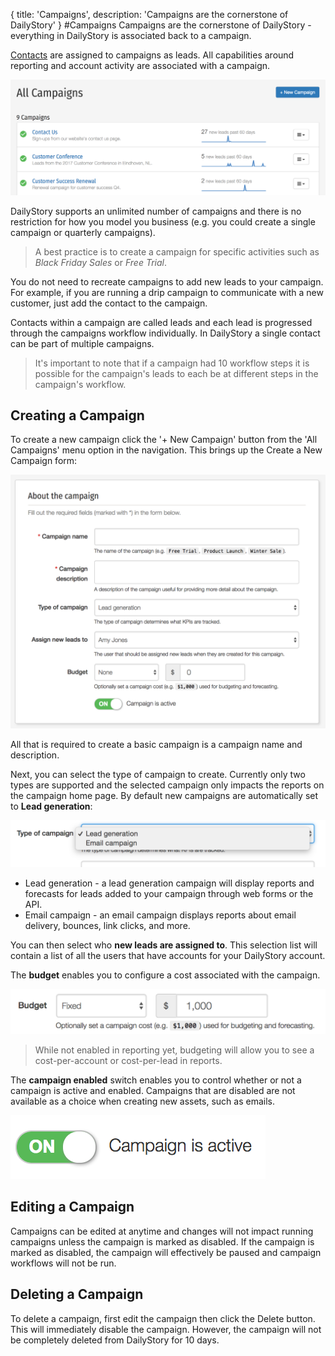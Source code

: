 {
	title: 'Campaigns',
	description: 'Campaigns are the cornerstone of DailyStory'
}
#Campaigns
Campaigns are the cornerstone of DailyStory - everything in DailyStory is associated back to a campaign. 

[Contacts](/contacts) are assigned to campaigns as leads. All capabilities around reporting and account activity are associated with a campaign.

![Campaigns](/articles/campaigns/campaigns-01.png "Campaigns")

DailyStory supports an unlimited number of campaigns and there is no restriction for how you model you business (e.g. you could create a single campaign or quarterly campaigns). 

> A best practice is to create a campaign for specific activities such as *Black Friday Sales* or *Free Trial*.

You do not need to recreate campaigns to add new leads to your campaign. For example, if you are running a drip campaign to communicate with a new customer, just add the contact to the campaign. 

Contacts within a campaign are called leads and each lead is progressed through the campaigns workflow individually. In DailyStory a single contact can be part of multiple campaigns.

> It's important to note that if a campaign had 10 workflow steps it is possible for the campaign's leads to each be at different steps in the campaign's workflow.

## Creating a Campaign
To create a new campaign click the '+ New Campaign' button from the 'All Campaigns' menu option in the navigation. This brings up the Create a New Campaign form:

![Create a Campaign](/articles/campaigns/campaigns-02.png "Create a Campaign")

All that is required to create a basic campaign is a campaign name and description.

Next, you can select the type of campaign to create. Currently only two types are supported and the selected campaign only impacts the reports on the campaign home page. By default new campaigns are automatically set to **Lead generation**:

![Campaign type](/articles/campaigns/campaigns-03.png "Campaign type")
	
* Lead generation - a lead generation campaign will display reports and forecasts for leads added to your campaign through web forms or the API.
* Email campaign - an email campaign displays reports about email delivery, bounces, link clicks, and more.

You can then select who **new leads are assigned to**. This selection list will contain a list of all the users that have accounts for your DailyStory account.

The **budget** enables you to configure a cost associated with the campaign.

![Campaign budget](/articles/campaigns/campaigns-04.png "Campaign budget")

> While not enabled in reporting yet, budgeting will allow you to see a cost-per-account or cost-per-lead in reports.

The **campaign enabled** switch enables you to control whether or not a campaign is active and enabled. Campaigns that are disabled are not available as a choice when creating new assets, such as emails.

![Campaign enabled](/articles/campaigns/campaigns-05.png "Campaign enabled")

## Editing a Campaign
Campaigns can be edited at anytime and changes will not impact running campaigns unless the campaign is marked as disabled. If the campaign is marked as disabled, the campaign will effectively be paused and campaign workflows will not be run.

## Deleting a Campaign
To delete a campaign, first edit the campaign then click the Delete button. This will immediately disable the campaign. However, the campaign will not be completely deleted from DailyStory for 10 days.